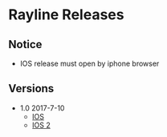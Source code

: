 # Rayline Releases

## Notice

- IOS release must open by iphone browser

## Versions

- 1.0 2017-7-10
    - [IOS](itms-services://?action=download-manifest&url=https://lovebirdsx.github.io/release/rayline/1.0/rayline.plist)
    - [IOS 2](itms-services://?action=download-manifest&url=https://lovebirdsx.github.io/release/rayline/1.0/rayline1.plist)
